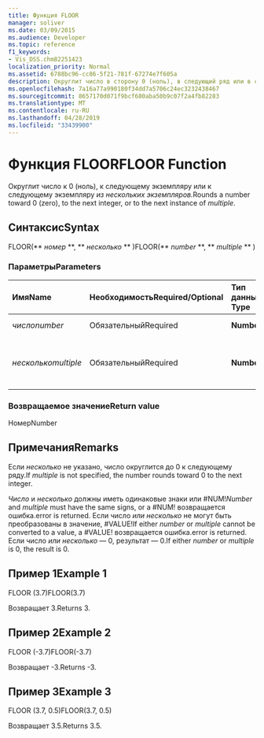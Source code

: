 ```yaml
---
title: Функция FLOOR
manager: soliver
ms.date: 03/09/2015
ms.audience: Developer
ms.topic: reference
f1_keywords:
- Vis_DSS.chm82251423
localization_priority: Normal
ms.assetid: 6788bc96-cc86-5f21-781f-67274e7f605a
description: Округлит число в сторону 0 (ноль), в следующий ряд или в следующий экземпляр из нескольких экземпляров.
ms.openlocfilehash: 7a16a77a990180f34dd7a5706c24ec3232438467
ms.sourcegitcommit: 8657170d071f9bcf680aba50b9c07f2a4fb82283
ms.translationtype: MT
ms.contentlocale: ru-RU
ms.lasthandoff: 04/28/2019
ms.locfileid: "33439900"
---
```

# <a name="floor-function"></a><span data-ttu-id="01284-103">Функция FLOOR</span><span class="sxs-lookup"><span data-stu-id="01284-103">FLOOR Function</span></span>

<span data-ttu-id="01284-104">Округлит число к 0 (ноль), к следующему экземпляру или к следующему экземпляру _из нескольких экземпляров._</span><span class="sxs-lookup"><span data-stu-id="01284-104">Rounds a number toward 0 (zero), to the next integer, or to the next instance of  _multiple_.</span></span>
  
## <a name="syntax"></a><span data-ttu-id="01284-105">Синтаксис</span><span class="sxs-lookup"><span data-stu-id="01284-105">Syntax</span></span>

<span data-ttu-id="01284-106">FLOOR(\*\* *номер* \*\*, \*\* *несколько* \*\* )</span><span class="sxs-lookup"><span data-stu-id="01284-106">FLOOR(\*\* *number* \*\*, \*\* *multiple* \*\* )</span></span> 
  
### <a name="parameters"></a><span data-ttu-id="01284-107">Параметры</span><span class="sxs-lookup"><span data-stu-id="01284-107">Parameters</span></span>

|<span data-ttu-id="01284-108">**Имя**</span><span class="sxs-lookup"><span data-stu-id="01284-108">**Name**</span></span>|<span data-ttu-id="01284-109">**Необходимость**</span><span class="sxs-lookup"><span data-stu-id="01284-109">**Required/Optional**</span></span>|<span data-ttu-id="01284-110">**Тип данных**</span><span class="sxs-lookup"><span data-stu-id="01284-110">**Data Type**</span></span>|<span data-ttu-id="01284-111">**Описание**</span><span class="sxs-lookup"><span data-stu-id="01284-111">**Description**</span></span>|
|:-----|:-----|:-----|:-----|
| <span data-ttu-id="01284-112">_число_</span><span class="sxs-lookup"><span data-stu-id="01284-112">_number_</span></span> <br/> |<span data-ttu-id="01284-113">Обязательный</span><span class="sxs-lookup"><span data-stu-id="01284-113">Required</span></span>  <br/> |<span data-ttu-id="01284-114">**Number**</span><span class="sxs-lookup"><span data-stu-id="01284-114">**Number**</span></span> <br/> |<span data-ttu-id="01284-115">Число к округлу.</span><span class="sxs-lookup"><span data-stu-id="01284-115">The number to round.</span></span>  <br/> |
| <span data-ttu-id="01284-116">_несколько_</span><span class="sxs-lookup"><span data-stu-id="01284-116">_multiple_</span></span> <br/> |<span data-ttu-id="01284-117">Обязательный</span><span class="sxs-lookup"><span data-stu-id="01284-117">Required</span></span>  <br/> |<span data-ttu-id="01284-118">**Number**</span><span class="sxs-lookup"><span data-stu-id="01284-118">**Number**</span></span> <br/> |<span data-ttu-id="01284-119">Множестве, к которому можно округлиться.</span><span class="sxs-lookup"><span data-stu-id="01284-119">The multiple to which to round.</span></span>  <br/> |
   
### <a name="return-value"></a><span data-ttu-id="01284-120">Возвращаемое значение</span><span class="sxs-lookup"><span data-stu-id="01284-120">Return value</span></span>

<span data-ttu-id="01284-121">Номер</span><span class="sxs-lookup"><span data-stu-id="01284-121">Number</span></span>
  
## <a name="remarks"></a><span data-ttu-id="01284-122">Примечания</span><span class="sxs-lookup"><span data-stu-id="01284-122">Remarks</span></span>

<span data-ttu-id="01284-123">Если  _несколько_ не указано, число округлится до 0 к следующему ряду.</span><span class="sxs-lookup"><span data-stu-id="01284-123">If  _multiple_ is not specified, the number rounds toward 0 to the next integer.</span></span> 
  
 <span data-ttu-id="01284-124">_Число_ и  _несколько_ должны иметь одинаковые знаки или #NUM!</span><span class="sxs-lookup"><span data-stu-id="01284-124">_Number_ and  _multiple_ must have the same signs, or a #NUM!</span></span> <span data-ttu-id="01284-125">возвращается ошибка.</span><span class="sxs-lookup"><span data-stu-id="01284-125">error is returned.</span></span> <span data-ttu-id="01284-126">Если число  _или_  _несколько_ не могут быть преобразованы в значение, #VALUE!</span><span class="sxs-lookup"><span data-stu-id="01284-126">If either  _number_ or  _multiple_ cannot be converted to a value, a #VALUE!</span></span> <span data-ttu-id="01284-127">возвращается ошибка.</span><span class="sxs-lookup"><span data-stu-id="01284-127">error is returned.</span></span> <span data-ttu-id="01284-128">Если число  _или_  _несколько_ — 0, результат — 0.</span><span class="sxs-lookup"><span data-stu-id="01284-128">If either  _number_ or  _multiple_ is 0, the result is 0.</span></span> 
  
## <a name="example-1"></a><span data-ttu-id="01284-129">Пример 1</span><span class="sxs-lookup"><span data-stu-id="01284-129">Example 1</span></span>

<span data-ttu-id="01284-130">FLOOR (3.7)</span><span class="sxs-lookup"><span data-stu-id="01284-130">FLOOR(3.7)</span></span>
  
<span data-ttu-id="01284-131">Возвращает 3.</span><span class="sxs-lookup"><span data-stu-id="01284-131">Returns 3.</span></span>
  
## <a name="example-2"></a><span data-ttu-id="01284-132">Пример 2</span><span class="sxs-lookup"><span data-stu-id="01284-132">Example 2</span></span>

<span data-ttu-id="01284-133">FLOOR (-3.7)</span><span class="sxs-lookup"><span data-stu-id="01284-133">FLOOR(-3.7)</span></span>
  
<span data-ttu-id="01284-134">Возвращает -3.</span><span class="sxs-lookup"><span data-stu-id="01284-134">Returns -3.</span></span>
  
## <a name="example-3"></a><span data-ttu-id="01284-135">Пример 3</span><span class="sxs-lookup"><span data-stu-id="01284-135">Example 3</span></span>

<span data-ttu-id="01284-136">FLOOR (3.7, 0.5)</span><span class="sxs-lookup"><span data-stu-id="01284-136">FLOOR(3.7, 0.5)</span></span>
  
<span data-ttu-id="01284-137">Возвращает 3.5.</span><span class="sxs-lookup"><span data-stu-id="01284-137">Returns 3.5.</span></span>
  

